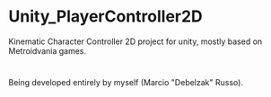 # Unity_PlayerController2D
Kinematic Character Controller 2D project for unity, mostly based on Metroidvania games.

#
Being developed entirely by myself (Marcio "Debelzak" Russo).

